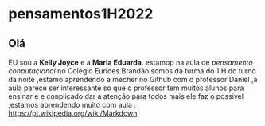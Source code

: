 # pensamentos1H2022
## Olá
EU sou a **Kelly Joyce** e a **Maria Eduarda**. 
estamop na aula de *pensamento conputaçional* no Colegio Eurides Brandão somos da turma do 1 H do turno da noite ,estamo aprendendo a mecher no Github com o professor Daniel ,a aula pareçe  ser interessante so que o professor tem muitos alunos para ensinar e e conplicado dar a atenção para todos mais  ele faz o possivel ,estamos aprendendo muito com aula .
https://pt.wikipedia.org/wiki/Markdown
